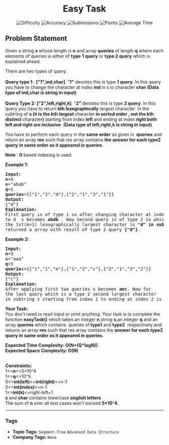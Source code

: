 <h1 align="center">Easy Task</h1>

<p align="center">
  <img alt="Difficulty" title="Difficulty" src="https://custom-icon-badges.demolab.com/badge/Difficulty: Medium-1F222E?style=for-the-badge&logoColor=white&logo=fire"/>
  <img alt="Accuracy" title="Accuracy" src="https://custom-icon-badges.demolab.com/badge/Accuracy: 53.05%25-1F222E?style=for-the-badge&logoColor=white&logo=target"/>
  <img alt="Submissions" title="Submissions" src="https://custom-icon-badges.demolab.com/badge/Submissions: 24K+-1F222E?style=for-the-badge&logoColor=white&logo=repo"/>
  <img alt="Points" title="Points" src="https://custom-icon-badges.demolab.com/badge/Points: 4-1F222E?style=for-the-badge&logoColor=white&logo=award"/>
  <img alt="Average Time" title="Average Time" src="https://custom-icon-badges.demolab.com/badge/Average%20Time: N/A-1F222E?style=for-the-badge&logoColor=white&logo=clock"/>
</p>

## Problem Statement

Given a string <b>s</b> whose length is <b>n</b> and array <b>queries</b> of length <b>q</b> where each elements of queries is either of <b>type</b> <b>1</b> <b>query</b> or <b>type 2 query</b> which is explained ahead.

There are two types of query.<br>
<br>
<b>Query type 1</b> : <b>["1",ind,char]</b>  "<b>1"</b> denotes this is type <b>1 query</b>. In this query you have to change the character at index <b>ind </b>in s<b> </b>to character <b>char</b>.<b>(Data type of ind,char is string in input)</b><br>
<br>
<b>Query Type 2:</b> <b>["2",left,right,k]</b>  "<b>2" </b>denotes this is type <b>2 query</b>. In this query you have to return <b>kth lexographically</b> largest character  in the subtring of <b>s (it is the kth largest </b>character<b> in sorted order , not the kth distinct </b>character<b>)</b> starting from index <b>left</b> and ending at index<b> right both left and right are inclusive</b>. <b>(Data type of left,right,k is string in input)</b>

You have to perform each query in the <b>same order</b> as given in <b> queries</b> and return an array <b>res</b> such that res array contains <b>the answer for each type2 query</b> <b>in same order as it appeared in queries</b>.

<b>Note</b> : <b>0</b> based indexing is used.

<b>Example 1:</b>

<pre><b>Input:</b>
<b>n</b>=4
<b>s</b>="abab"
<b>q</b>=2
<b>queries</b>={{"1","2","d"},{"2","1","3","1"}}
<b>Output:</b> 
{"d"}
<b>Explanation:</b>
First query is of type 1 so after changing character at index 2 
to d  s becomes <b>abdb</b> . Now Second query is of type 2 in which 
the 1st(k=1) lexographically largest character is <b>"d" in substring "bdb"(s[1:3])</b>. So we 
returned a array with result of type 2 query <b>{"d"}</b>.</pre>

<b>Example 2:</b>

<pre><b>Input:</b>
<b>n</b>=3
<b>s</b>="aaa"
<b>q</b>=3
<b>querie</b>s={{"1","1","e"},{"1","2","c"},{"2","1","2","2"}}
<b>Output:</b>
{"c"}
<b>Explanation:</b>
After applying first two queries s becomes <b>aec</b>. Now for 
the last query which is a type 2 second largest character 
in subtring s starting from index 1 to ending at index 2 is <b>"c"</b>.</pre>

<b>Your Task:</b><br>
You don't need to read input or print anything. Your task is to complete the function <b>easyTask()</b> which takes an integer <b>n</b>,string <b>s</b>,an integer <b>q</b> and an array <b>queries</b> which contains  queries of<b> </b><b>type1</b> and <b>type2</b>  respectively and returns an array <b>res</b> such that res array contains the <b>answer for each type2 query in</b> <b>same order as it appeared in queries.</b>

<b>Expected Time Complexity: O(N+(Q*logN))<br>
Expected Space Complexity: O(N)</b>

<br>
<b>Constraints:</b><br>
1<=<b>n</b><=5*10^4<br>
1<=<b>q</b><=10^5<br>
0<=<b>int(left)</b><=<b>int(right)</b><=n-1<br>
0<=<b>int(index)</b><=n-1<br>
1<=<b>int(k)</b><=right-left+1<br>
<b>s</b> and <b>char</b> contains lowercase <b>english letters</b><br>
The sum of <b>n</b> over all test cases won't exceed <b>5*10^4.</b>


<hr>

### Tags
- **Topic Tags:** `Segment-Tree` `Advanced Data Structure`
- **Company Tags:** `None`
